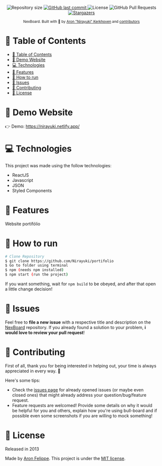 <p align="center">
  <img alt="Repository size" src="https://img.shields.io/github/repo-size/Nirayuki/Portifolio?color=00acff">
  <a href="https://github.com/Nirayuki/Portifolio/commits/master">
    <img alt="GitHub last commit" src="https://img.shields.io/github/last-commit/Nirayuki/Portifolio?color=00acff">
  </a>
  <img alt="License" src="https://img.shields.io/badge/license-MIT-00acff">
  <img alt="GitHub Pull Requests" src="https://img.shields.io/github/issues-pr/Nirayuki/Portifolio?color=00acff" />
  <a href="https://github.com/Nirayuki/Portifolio/stargazers">
    <img alt="Stargazers" src="https://img.shields.io/github/stars/Nirayuki/Portifolio?color=00acff&logo=github">
  </a>
</p>

<div align="center">
  <sub>NexBoard. Built with 💙 by
    <a href="https://github.com/Nirayuki">Aron "Nirayuki" Kerkhoven</a> and
    <a href="https://github.com/Nirayuki/Portifolio/graphs/contributors">
      contributors
    </a>
  </sub>
</div>

# 📌 Table of Contents

- [📌 Table of Contents](#-table-of-contents)
- [👀 Demo Website](#-demo-website)
- [💻 Technologies](#-technologies)
- [🚀 Features](#-features)
- [🚧 How to run](#-how-to-run)
- [🐛 Issues](#-issues)
- [🎉 Contributing](#-contributing)
- [📕 License](#-license)

# 👀 Demo Website

👉  Demo: https://nirayuki.netlify.app/

# 💻 Technologies

This project was made using the follow technologies:

* ReactJS
* Javascript
* JSON
* Styled Components

# 🚀 Features

Website portifólio

# 🚧 How to run

```bash
# Clone Repository
$ git clone https://github.com/Nirayuki/portifolio
$ Go to folder using terminal
$ npm (needs npm installed)
$ npm start (run the project)
```

If you want something, wait for `npm build` to be obeyed, and after that open a little change decision!

# 🐛 Issues

Feel free to **file a new issue** with a respective title and description on the [NexBoard](https://github.com/Nirayuki/portifolio/issues) repository. If you already found a solution to your problem, **i would love to review your pull request**!

# 🎉 Contributing

First of all, thank you for being interested in helping out, your time is always appreciated in every way. :100:

Here's some tips:

* Check the [issues page](https://github.com/Nirayuki/portifolio/issues) for already opened issues (or maybe even closed ones) that might already address your question/bug/feature request.
* Feature requests are welcomed! Provide some details on why it would be helpful for you and others, explain how you're using bull-board and if possible even some screenshots if you are willing to mock something!

# 📕 License

Released in 2013

Made by [Aron Felippe](https://github.com/Nirayuki).
This project is under the [MIT license](./LICENSE).


